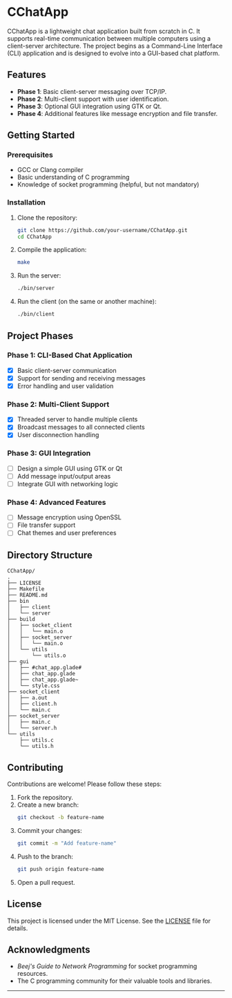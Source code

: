 # CChatApp  

CChatApp is a lightweight chat application built from scratch in C. It supports real-time communication between multiple computers using a client-server architecture. The project begins as a Command-Line Interface (CLI) application and is designed to evolve into a GUI-based chat platform.

## Features  
- **Phase 1**: Basic client-server messaging over TCP/IP.  
- **Phase 2**: Multi-client support with user identification.  
- **Phase 3**: Optional GUI integration using GTK or Qt.  
- **Phase 4**: Additional features like message encryption and file transfer.  

## Getting Started  

### Prerequisites  
- GCC or Clang compiler  
- Basic understanding of C programming  
- Knowledge of socket programming (helpful, but not mandatory)  

### Installation  
1. Clone the repository:  
   ```bash
   git clone https://github.com/your-username/CChatApp.git
   cd CChatApp
   ```  
2. Compile the application:  
   ```bash
   make
   ```  
3. Run the server:  
   ```bash
   ./bin/server
   ```  
4. Run the client (on the same or another machine):  
   ```bash
   ./bin/client
   ```  

## Project Phases  

### Phase 1: CLI-Based Chat Application  
- [x] Basic client-server communication  
- [x] Support for sending and receiving messages  
- [x] Error handling and user validation  

### Phase 2: Multi-Client Support  
- [x] Threaded server to handle multiple clients  
- [x] Broadcast messages to all connected clients  
- [x] User disconnection handling  

### Phase 3: GUI Integration  
- [ ] Design a simple GUI using GTK or Qt  
- [ ] Add message input/output areas  
- [ ] Integrate GUI with networking logic  

### Phase 4: Advanced Features  
- [ ] Message encryption using OpenSSL  
- [ ] File transfer support  
- [ ] Chat themes and user preferences  

## Directory Structure  
```
CChatApp/  
.
├── LICENSE
├── Makefile
├── README.md
├── bin
│   ├── client
│   └── server
├── build
│   ├── socket_client
│   │   └── main.o
│   ├── socket_server
│   │   └── main.o
│   └── utils
│       └── utils.o
├── gui
│   ├── #chat_app.glade#
│   ├── chat_app.glade
│   ├── chat_app.glade~
│   └── style.css
├── socket_client
│   ├── a.out
│   ├── client.h
│   └── main.c
├── socket_server
│   ├── main.c
│   └── server.h
└── utils
    ├── utils.c
    └── utils.h
```  

## Contributing  
Contributions are welcome! Please follow these steps:  
1. Fork the repository.  
2. Create a new branch:  
   ```bash
   git checkout -b feature-name
   ```  
3. Commit your changes:  
   ```bash
   git commit -m "Add feature-name"
   ```  
4. Push to the branch:  
   ```bash
   git push origin feature-name
   ```  
5. Open a pull request.  

## License  
This project is licensed under the MIT License. See the [LICENSE](LICENSE) file for details.  

## Acknowledgments  
- *Beej's Guide to Network Programming* for socket programming resources.  
- The C programming community for their valuable tools and libraries.  

---
